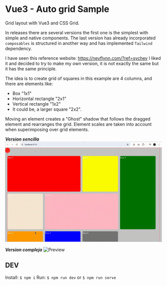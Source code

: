 # Vue3 - Auto grid Sample

Grid layout with Vue3 and CSS Grid.

In releases there are several versions the first one is the simplest with simple and native components.
The last version has already incorporated `composables` is structured in another way and has implemented `Tailwind` dependency.

I have seen this reference website: https://nevflynn.com/?ref=sychev
I liked it and decided to try to make my own version, it is not exactly the same but it has the same principle.

The idea is to create grid of squares in this example are 4 columns, and there are elements like:
* Box "1x1"
* Horizontal rectangle "2x1"
* Vertical rectangle "1x2"
* It could be, a larger square "2x2".

Moving an element creates a "Ghost" shadow that follows the dragged element and rearranges the grid.
Element scales are taken into account when superimposing over grid elements.

***Version sencilla***
![Preview](images/preview.gif)

***Version compleja***
![Preview](images/preview2.gif)


## DEV

Install: `$ npm i`
Run: `$ npm run dev` or `$ npm run serve` 
